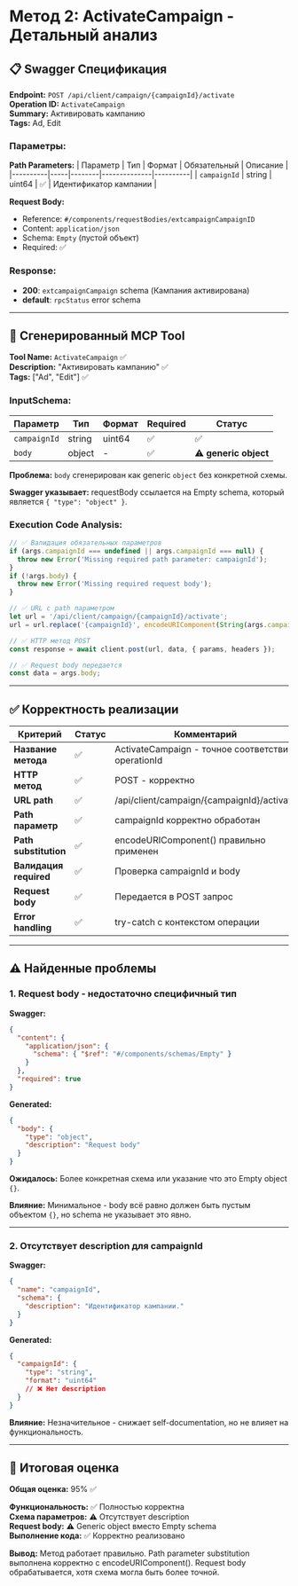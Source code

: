 # Метод 2: ActivateCampaign - Детальный анализ

## 📋 Swagger Спецификация

**Endpoint:** `POST /api/client/campaign/{campaignId}/activate`  
**Operation ID:** `ActivateCampaign`  
**Summary:** Активировать кампанию  
**Tags:** Ad, Edit

### Параметры:

**Path Parameters:**
| Параметр | Тип | Формат | Обязательный | Описание |
|----------|-----|--------|--------------|----------|
| `campaignId` | string | uint64 | ✅ | Идентификатор кампании |

**Request Body:**
- Reference: `#/components/requestBodies/extcampaignCampaignID`
- Content: `application/json`
- Schema: `Empty` (пустой объект)
- Required: ✅

### Response:
- **200**: `extcampaignCampaign` schema (Кампания активирована)
- **default**: `rpcStatus` error schema

---

## 🔧 Сгенерированный MCP Tool

**Tool Name:** `ActivateCampaign` ✅  
**Description:** "Активировать кампанию" ✅  
**Tags:** ["Ad", "Edit"] ✅

### InputSchema:

| Параметр | Тип | Формат | Required | Статус |
|----------|-----|--------|----------|--------|
| `campaignId` | string | uint64 | ✅ | ✅ |
| `body` | object | - | ✅ | ⚠️ **generic object** |

**Проблема:** `body` сгенерирован как generic `object` без конкретной схемы.

**Swagger указывает:** requestBody ссылается на Empty schema, который является `{ "type": "object" }`.

### Execution Code Analysis:

```typescript
// ✅ Валидация обязательных параметров
if (args.campaignId === undefined || args.campaignId === null) {
  throw new Error('Missing required path parameter: campaignId');
}
if (!args.body) {
  throw new Error('Missing required request body');
}

// ✅ URL с path параметром
let url = '/api/client/campaign/{campaignId}/activate';
url = url.replace('{campaignId}', encodeURIComponent(String(args.campaignId)));

// ✅ HTTP метод POST
const response = await client.post(url, data, { params, headers });

// ✅ Request body передается
const data = args.body;
```

---

## ✅ Корректность реализации

| Критерий | Статус | Комментарий |
|----------|--------|-------------|
| **Название метода** | ✅ | ActivateCampaign - точное соответствие operationId |
| **HTTP метод** | ✅ | POST - корректно |
| **URL path** | ✅ | /api/client/campaign/{campaignId}/activate |
| **Path параметр** | ✅ | campaignId корректно обработан |
| **Path substitution** | ✅ | encodeURIComponent() правильно применен |
| **Валидация required** | ✅ | Проверка campaignId и body |
| **Request body** | ✅ | Передается в POST запрос |
| **Error handling** | ✅ | try-catch с контекстом операции |

---

## ⚠️ Найденные проблемы

### 1. Request body - недостаточно специфичный тип

**Swagger:**
```json
{
  "content": {
    "application/json": {
      "schema": { "$ref": "#/components/schemas/Empty" }
    }
  },
  "required": true
}
```

**Generated:**
```json
{
  "body": {
    "type": "object",
    "description": "Request body"
  }
}
```

**Ожидалось:** Более конкретная схема или указание что это Empty object `{}`.

**Влияние:** Минимальное - body всё равно должен быть пустым объектом `{}`, но schema не указывает это явно.

---

### 2. Отсутствует description для campaignId

**Swagger:**
```json
{
  "name": "campaignId",
  "schema": {
    "description": "Идентификатор кампании."
  }
}
```

**Generated:**
```json
{
  "campaignId": {
    "type": "string",
    "format": "uint64"
    // ❌ Нет description
  }
}
```

**Влияние:** Незначительное - снижает self-documentation, но не влияет на функциональность.

---

## 🎯 Итоговая оценка

**Общая оценка:** 95% ✅

**Функциональность:** ✅ Полностью корректна  
**Схема параметров:** ⚠️ Отсутствует description  
**Request body:** ⚠️ Generic object вместо Empty schema  
**Выполнение кода:** ✅ Корректно реализовано

**Вывод:** Метод работает правильно. Path parameter substitution выполнена корректно с encodeURIComponent(). Request body обрабатывается, хотя схема могла быть более точной.
